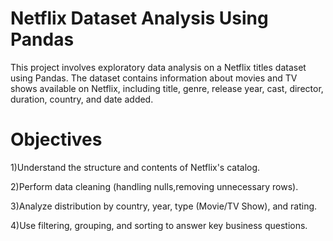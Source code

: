 # Netflix Dataset Analysis Using Pandas
This project involves exploratory data analysis on a Netflix titles dataset using Pandas. The dataset contains information about movies and TV shows available on Netflix, including title, genre, release year, cast, director, duration, country, and date added.

# Objectives
1)Understand the structure and contents of Netflix's catalog.

2)Perform data cleaning (handling nulls,removing unnecessary rows).

3)Analyze distribution by country, year, type (Movie/TV Show), and rating.

4)Use filtering, grouping, and sorting to answer key business questions.
